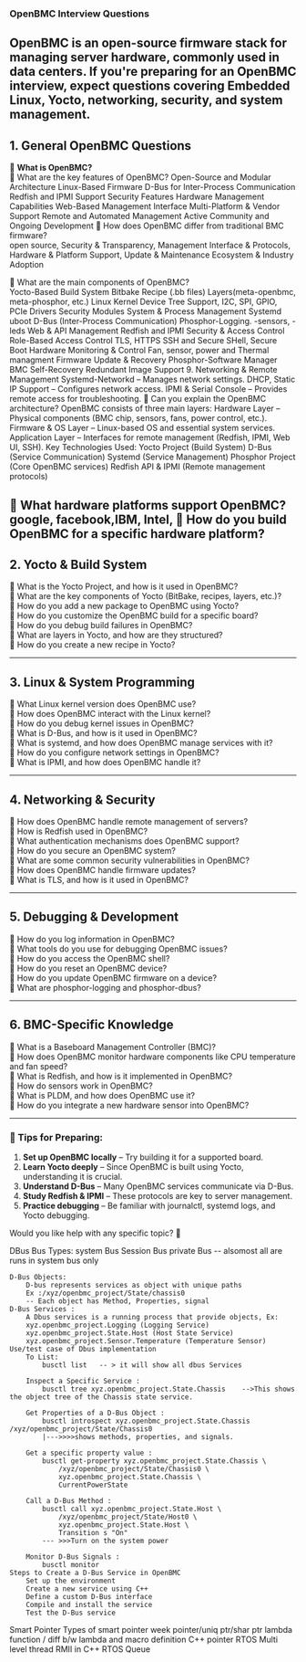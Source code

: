 ### **OpenBMC Interview Questions**  

OpenBMC is an open-source firmware stack for managing server hardware, commonly used in data centers. If you're preparing for an OpenBMC interview, expect questions covering **Embedded Linux, Yocto, networking, security, and system management**.  
---

## **1. General OpenBMC Questions**  
🔹 **What is OpenBMC?**  
🔹 What are the key features of OpenBMC? 
	Open-Source and Modular Architecture
	Linux-Based Firmware
	D-Bus for Inter-Process Communication
	Redfish and IPMI Support
	Security Features
	Hardware Management Capabilities
	Web-Based Management Interface
	Multi-Platform & Vendor Support
	Remote and Automated Management
	Active Community and Ongoing Development
🔹 How does OpenBMC differ from traditional BMC firmware?  
	open source, Security & Transparency, Management Interface & Protocols, Hardware & Platform Support, Update & Maintenance
	Ecosystem & Industry Adoption
	
🔹 What are the main components of OpenBMC?  
	Yocto-Based Build System
		Bitbake
		Recipe (.bb files)
		Layers(meta-openbmc, meta-phosphor, etc.)
	Linux Kernel
		Device Tree Support, I2C, SPI, GPIO, PCIe Drivers
		Security Modules
	 System & Process Management
	 	Systemd
	 	uboot
	 D-Bus (Inter-Process Communication)
	 	Phosphor-Logging. -sensors, -leds
	 Web & API Management
	 	Redfish and IPMI
	 Security & Access Control
	 	Role-Based Access Control
	 	TLS, HTTPS
	 	SSH and Secure SHell, Secure Boot
	 Hardware Monitoring & Control
	 	Fan, sensor, power and Thermal managment
	 Firmware Update & Recovery
	 	Phosphor-Software Manager
	 	BMC Self-Recovery
	 	Redundant Image Support
	 9. Networking & Remote Management
 		Systemd-Networkd – Manages network settings.
		DHCP, Static IP Support – Configures network access.
		IPMI & Serial Console – Provides remote access for troubleshooting.
🔹 Can you explain the OpenBMC architecture? 
	OpenBMC consists of three main layers:
		Hardware Layer – Physical components (BMC chip, sensors, fans, power control, etc.).
		Firmware & OS Layer – Linux-based OS and essential system services.
		Application Layer – Interfaces for remote management (Redfish, IPMI, Web UI, SSH).
	Key Technologies Used:
		Yocto Project (Build System)
		D-Bus (Service Communication)
		Systemd (Service Management)
		Phosphor Project (Core OpenBMC services)
		Redfish API & IPMI (Remote management protocols) 
		
	
🔹 What hardware platforms support OpenBMC?  
	google, facebook,IBM, Intel, 
🔹 How do you build OpenBMC for a specific hardware platform?  
---

## **2. Yocto & Build System**  
🔹 What is the Yocto Project, and how is it used in OpenBMC?  
🔹 What are the key components of Yocto (BitBake, recipes, layers, etc.)?  
🔹 How do you add a new package to OpenBMC using Yocto?  
🔹 How do you customize the OpenBMC build for a specific board?  
🔹 How do you debug build failures in OpenBMC?  
🔹 What are layers in Yocto, and how are they structured?  
🔹 How do you create a new recipe in Yocto?  

---

## **3. Linux & System Programming**  
🔹 What Linux kernel version does OpenBMC use?  
🔹 How does OpenBMC interact with the Linux kernel?  
🔹 How do you debug kernel issues in OpenBMC?  
🔹 What is D-Bus, and how is it used in OpenBMC?  
🔹 What is systemd, and how does OpenBMC manage services with it?  
🔹 How do you configure network settings in OpenBMC?  
🔹 What is IPMI, and how does OpenBMC handle it?  

---

## **4. Networking & Security**  
🔹 How does OpenBMC handle remote management of servers?  
🔹 How is Redfish used in OpenBMC?  
🔹 What authentication mechanisms does OpenBMC support?  
🔹 How do you secure an OpenBMC system?  
🔹 What are some common security vulnerabilities in OpenBMC?  
🔹 How does OpenBMC handle firmware updates?  
🔹 What is TLS, and how is it used in OpenBMC?  

---

## **5. Debugging & Development**  
🔹 How do you log information in OpenBMC?  
🔹 What tools do you use for debugging OpenBMC issues?  
🔹 How do you access the OpenBMC shell?  
🔹 How do you reset an OpenBMC device?  
🔹 How do you update OpenBMC firmware on a device?  
🔹 What are phosphor-logging and phosphor-dbus?  

---

## **6. BMC-Specific Knowledge**  
🔹 What is a Baseboard Management Controller (BMC)?  
🔹 How does OpenBMC monitor hardware components like CPU temperature and fan speed?  
🔹 What is Redfish, and how is it implemented in OpenBMC?  
🔹 How do sensors work in OpenBMC?  
🔹 What is PLDM, and how does OpenBMC use it?  
🔹 How do you integrate a new hardware sensor into OpenBMC?  

---

### **🔹 Tips for Preparing:**
1. **Set up OpenBMC locally** – Try building it for a supported board.  
2. **Learn Yocto deeply** – Since OpenBMC is built using Yocto, understanding it is crucial.  
3. **Understand D-Bus** – Many OpenBMC services communicate via D-Bus.  
4. **Study Redfish & IPMI** – These protocols are key to server management.  
5. **Practice debugging** – Be familiar with journalctl, systemd logs, and Yocto debugging.  

Would you like help with any specific topic? 🚀


DBus
	Bus Types:
		system Bus
		Session Bus
		private Bus
		-- alsomost all are runs in system bus only
	
	D-Bus Objects:
		D-bus represents services as object with unique paths
		Ex :/xyz/openbmc_project/State/chassis0
		-- Each object has Method, Properties, signal
	D-Bus Services :
		A Dbus services is a running process that provide objects, Ex:
		xyz.openbmc_project.Logging (Logging Service)
		xyz.openbmc_project.State.Host (Host State Service)
		xyz.openbmc_project.Sensor.Temperature (Temperature Sensor)
	Use/test case of Dbus implementation
		To List:
			busctl list   -- > it will show all dbus Services
		
		Inspect a Specific Service :
			busctl tree xyz.openbmc_project.State.Chassis    -->This shows the object tree of the Chassis state service.
		
		Get Properties of a D-Bus Object :
			busctl introspect xyz.openbmc_project.State.Chassis /xyz/openbmc_project/State/Chassis0 
			|--->>>>shows methods, properties, and signals.
		
		Get a specific property value :
			busctl get-property xyz.openbmc_project.State.Chassis \
				/xyz/openbmc_project/State/Chassis0 \
				xyz.openbmc_project.State.Chassis \
				CurrentPowerState
		
		Call a D-Bus Method :
			busctl call xyz.openbmc_project.State.Host \
				/xyz/openbmc_project/State/Host0 \
				xyz.openbmc_project.State.Host \
				Transition s "On"
			--- >>>Turn on the system power
		
		Monitor D-Bus Signals :
			busctl monitor
	Steps to Create a D-Bus Service in OpenBMC
		Set up the environment
		Create a new service using C++
		Define a custom D-Bus interface
		Compile and install the service
		Test the D-Bus service


Smart Pointer
	Types of smart pointer week pointer/uniq ptr/shar ptr
	lambda function / diff b/w lambda and macro definition
	C++ pointer 
	RTOS 
	Multi level thread
	RMII in C++
	RTOS Queue
